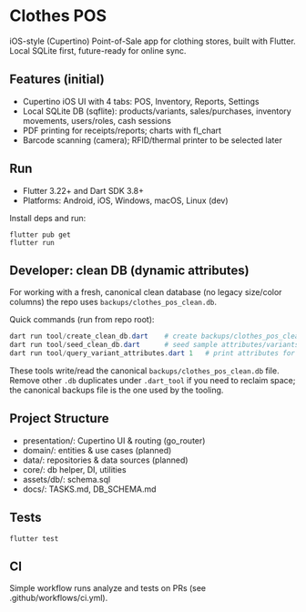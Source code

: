 # Clothes POS

iOS-style (Cupertino) Point-of-Sale app for clothing stores, built with Flutter. Local SQLite first, future-ready for online sync.

## Features (initial)
- Cupertino iOS UI with 4 tabs: POS, Inventory, Reports, Settings
- Local SQLite DB (sqflite): products/variants, sales/purchases, inventory movements, users/roles, cash sessions
- PDF printing for receipts/reports; charts with fl_chart
- Barcode scanning (camera); RFID/thermal printer to be selected later

## Run
- Flutter 3.22+ and Dart SDK 3.8+
- Platforms: Android, iOS, Windows, macOS, Linux (dev)

Install deps and run:
```
flutter pub get
flutter run
```

## Developer: clean DB (dynamic attributes)

For working with a fresh, canonical clean database (no legacy size/color columns) the repo uses `backups/clothes_pos_clean.db`.

Quick commands (run from repo root):

```powershell
dart run tool/create_clean_db.dart    # create backups/clothes_pos_clean.db
dart run tool/seed_clean_db.dart      # seed sample attributes/variants
dart run tool/query_variant_attributes.dart 1   # print attributes for variant 1
```

These tools write/read the canonical `backups/clothes_pos_clean.db` file. Remove other `.db` duplicates under `.dart_tool` if you need to reclaim space; the canonical backups file is the one used by the tooling.


## Project Structure
- presentation/: Cupertino UI & routing (go_router)
- domain/: entities & use cases (planned)
- data/: repositories & data sources (planned)
- core/: db helper, DI, utilities
- assets/db/: schema.sql
- docs/: TASKS.md, DB_SCHEMA.md

## Tests
```
flutter test
```

## CI
Simple workflow runs analyze and tests on PRs (see .github/workflows/ci.yml).
